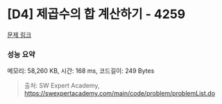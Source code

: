 # [D4] 제곱수의 합 계산하기 - 4259 

[문제 링크](https://swexpertacademy.com/main/code/problem/problemDetail.do?contestProbId=AWLL3yk6ALUDFAUW) 

### 성능 요약

메모리: 58,260 KB, 시간: 168 ms, 코드길이: 249 Bytes



> 출처: SW Expert Academy, https://swexpertacademy.com/main/code/problem/problemList.do
